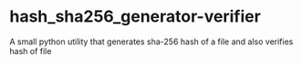 # hash_sha256_generator-verifier
A small python utility that generates sha-256 hash of a file and also verifies hash of file 
